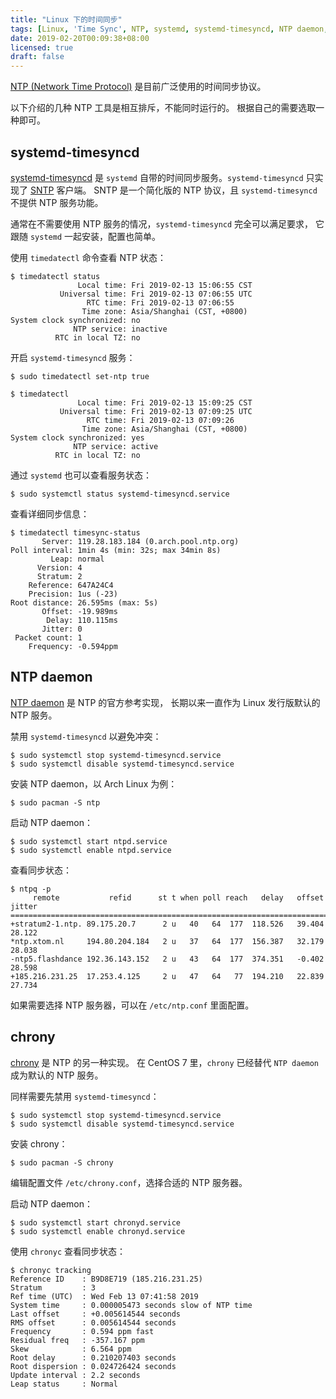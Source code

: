 ```yaml
---
title: "Linux 下的时间同步"
tags: [Linux, 'Time Sync', NTP, systemd, systemd-timesyncd, NTP daemon, chrony]
date: 2019-02-20T00:09:38+08:00
licensed: true
draft: false
---
```


[NTP (Network Time Protocol)](https://en.wikipedia.org/wiki/Network_Time_Protocol)
是目前广泛使用的时间同步协议。

以下介绍的几种 NTP 工具是相互排斥，不能同时运行的。
根据自己的需要选取一种即可。


## systemd-timesyncd

[systemd-timesyncd](https://www.freedesktop.org/software/systemd/man/systemd-timesyncd.service.html)
是 `systemd` 自带的时间同步服务。`systemd-timesyncd` 只实现了
[SNTP](https://tools.ietf.org/html/rfc4330) 客户端。
SNTP 是一个简化版的 NTP 协议，且 `systemd-timesyncd` 不提供 NTP 服务功能。

通常在不需要使用 NTP 服务的情况，`systemd-timesyncd` 完全可以满足要求，
它跟随 `systemd` 一起安装，配置也简单。

使用 `timedatectl` 命令查看 NTP 状态：

```
$ timedatectl status
               Local time: Fri 2019-02-13 15:06:55 CST
           Universal time: Fri 2019-02-13 07:06:55 UTC
                 RTC time: Fri 2019-02-13 07:06:55
                Time zone: Asia/Shanghai (CST, +0800)
System clock synchronized: no
              NTP service: inactive
          RTC in local TZ: no
```

开启 `systemd-timesyncd` 服务：

```shell
$ sudo timedatectl set-ntp true
```

```
$ timedatectl
               Local time: Fri 2019-02-13 15:09:25 CST
           Universal time: Fri 2019-02-13 07:09:25 UTC
                 RTC time: Fri 2019-02-13 07:09:26
                Time zone: Asia/Shanghai (CST, +0800)
System clock synchronized: yes
              NTP service: active
          RTC in local TZ: no
```

通过 `systemd` 也可以查看服务状态：

```shell
$ sudo systemctl status systemd-timesyncd.service
```

查看详细同步信息：

```
$ timedatectl timesync-status
       Server: 119.28.183.184 (0.arch.pool.ntp.org)
Poll interval: 1min 4s (min: 32s; max 34min 8s)
         Leap: normal
      Version: 4
      Stratum: 2
    Reference: 647A24C4
    Precision: 1us (-23)
Root distance: 26.595ms (max: 5s)
       Offset: -19.989ms
        Delay: 110.115ms
       Jitter: 0
 Packet count: 1
    Frequency: -0.594ppm
```


## NTP daemon

[NTP daemon](http://www.ntp.org/) 是 NTP 的官方参考实现，
长期以来一直作为 Linux 发行版默认的 NTP 服务。

禁用 `systemd-timesyncd` 以避免冲突：

```shell
$ sudo systemctl stop systemd-timesyncd.service
$ sudo systemctl disable systemd-timesyncd.service
```

安装 NTP daemon，以 Arch Linux 为例：

```shell
$ sudo pacman -S ntp
```

启动 NTP daemon：

```shell
$ sudo systemctl start ntpd.service
$ sudo systemctl enable ntpd.service
```

查看同步状态：

```
$ ntpq -p
     remote           refid      st t when poll reach   delay   offset  jitter
==============================================================================
+stratum2-1.ntp. 89.175.20.7      2 u   40   64  177  118.526   39.404  28.122
*ntp.xtom.nl     194.80.204.184   2 u   37   64  177  156.387   32.179  28.038
-ntp5.flashdance 192.36.143.152   2 u   43   64  177  374.351   -0.402  28.598
+185.216.231.25  17.253.4.125     2 u   47   64   77  194.210   22.839  27.734
```

如果需要选择 NTP 服务器，可以在 `/etc/ntp.conf` 里面配置。


## chrony

[chrony](https://chrony.tuxfamily.org/) 是 NTP 的另一种实现。
在 CentOS 7 里，`chrony` 已经替代 `NTP daemon` 成为默认的 NTP 服务。

同样需要先禁用 `systemd-timesyncd`：

```shell
$ sudo systemctl stop systemd-timesyncd.service
$ sudo systemctl disable systemd-timesyncd.service
```

安装 chrony：

```shell
$ sudo pacman -S chrony
```

编辑配置文件 `/etc/chrony.conf`，选择合适的 NTP 服务器。

启动 NTP daemon：

```shell
$ sudo systemctl start chronyd.service
$ sudo systemctl enable chronyd.service
```

使用 `chronyc` 查看同步状态：

```
$ chronyc tracking
Reference ID    : B9D8E719 (185.216.231.25)
Stratum         : 3
Ref time (UTC)  : Wed Feb 13 07:41:58 2019
System time     : 0.000005473 seconds slow of NTP time
Last offset     : +0.005614544 seconds
RMS offset      : 0.005614544 seconds
Frequency       : 0.594 ppm fast
Residual freq   : -357.167 ppm
Skew            : 6.564 ppm
Root delay      : 0.210207403 seconds
Root dispersion : 0.024726424 seconds
Update interval : 2.2 seconds
Leap status     : Normal
```
